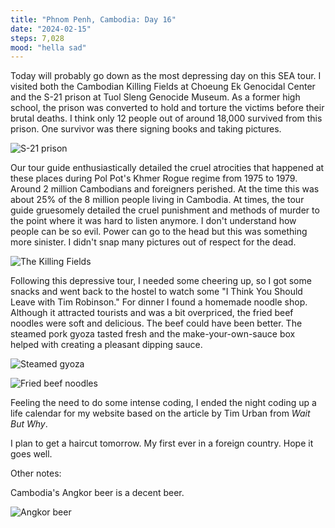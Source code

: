 ```yaml
---
title: "Phnom Penh, Cambodia: Day 16"
date: "2024-02-15"
steps: 7,028
mood: "hella sad"
---
```


Today will probably go down as the most depressing day on this SEA tour. I visited both the Cambodian Killing Fields at Choeung Ek Genocidal Center and the S-21 prison at Tuol Sleng Genocide Museum. As a former high school, the prison was converted to hold and torture the victims before their brutal deaths. I think only 12 people out of around 18,000 survived from this prison. One survivor was there signing books and taking pictures.

![S-21 prison](/images/s21.jpeg)

Our tour guide enthusiastically detailed the cruel atrocities that happened at these places during Pol Pot's Khmer Rogue regime from 1975 to 1979. Around 2 million Cambodians and foreigners perished. At the time this was about 25% of the 8 million people living in Cambodia. At times, the tour guide gruesomely detailed the cruel punishment and methods of murder to the point where it was hard to listen anymore. I don't understand how people can be so evil. Power can go to the head but this was something more sinister. I didn't snap many pictures out of respect for the dead.

![The Killing Fields](/images/killing-fields.jpeg)

Following this depressive tour, I needed some cheering up, so I got some snacks and went back to the hostel to watch some "I Think You Should Leave with Tim Robinson." For dinner I found a homemade noodle shop. Although it attracted tourists and was a bit overpriced, the fried beef noodles were soft and delicious. The beef could have been better. The steamed pork gyoza tasted fresh and the make-your-own-sauce box helped with creating a pleasant dipping sauce.

![Steamed gyoza](/images/steamed-gyoza.jpeg)

![Fried beef noodles](/images/fried-beef-noodles.jpeg)

Feeling the need to do some intense coding, I ended the night coding up a life calendar for my website based on the article by Tim Urban from _Wait But Why_.

I plan to get a haircut tomorrow. My first ever in a foreign country. Hope it goes well.

Other notes:

Cambodia's Angkor beer is a decent beer.

![Angkor beer](/images/angkor-beer.jpeg)
